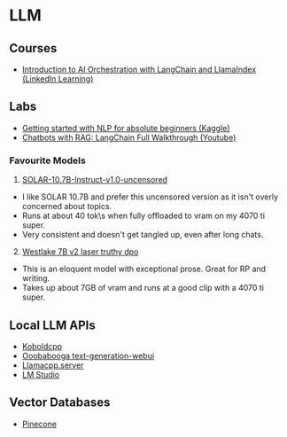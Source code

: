 # LLM

## Courses
- [Introduction to AI Orchestration with LangChain and LlamaIndex (LinkedIn Learning)](https://www.linkedin.com/learning/introduction-to-ai-orchestration-with-langchain-and-llamaindex/building-an-app-with-the-openai-api)

## Labs
- [Getting started with NLP for absolute beginners (Kaggle)](https://www.kaggle.com/code/jhoward/getting-started-with-nlp-for-absolute-beginners)
- [Chatbots with RAG: LangChain Full Walkthrough (Youtube)](https://www.youtube.com/watch?v=LhnCsygAvzY)

### Favourite Models
1. [SOLAR-10.7B-Instruct-v1.0-uncensored](https://huggingface.co/w4r10ck/SOLAR-10.7B-Instruct-v1.0-uncensored)
  - I like SOLAR 10.7B and prefer this uncensored version as it isn't overly concerned about topics.
  - Runs at about 40 tok\s when fully offloaded to vram on my 4070 ti super.
  - Very consistent and doesn't get tangled up, even after long chats.

2. [Westlake 7B v2 laser truthy dpo](https://huggingface.co/macadeliccc/WestLake-7B-v2-laser-truthy-dpo-GGUF)
  - This is an eloquent model with exceptional prose. Great for RP and writing.
  - Takes up about 7GB of vram and runs at a good clip with a 4070 ti super.

## Local LLM APIs
- [Koboldcpp](https://github.com/LostRuins/koboldcpp)
- [Ooobabooga text-generation-webui](https://github.com/oobabooga/text-generation-webui)
- [Llamacpp.server](https://github.com/ggerganov/llama.cpp/blob/master/examples/server/README.md)
- [LM Studio](https://lmstudio.ai/)

## Vector Databases
- [Pinecone](https://www.pinecone.io/)